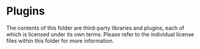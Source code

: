 # Plugins

The contents of this folder are third-party libraries and plugins, each of which is licensed under its own terms. Please refer to the individual license files within this folder for more information.